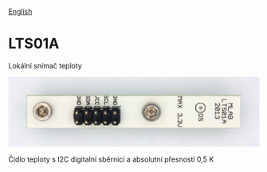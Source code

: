 
[English](./README.md)
<!--- module --->
# LTS01A
<!--- Emodule --->

<!--- subtitle --->Lokální snímač teploty<!--- Esubtitle --->

![LTS01A](doc/img/LTS01A_top_big.jpg)

<!--- description --->Čidlo teploty s I2C digitalní sběrnicí a absolutní přesností 0,5 K<!--- Edescription --->
            